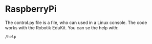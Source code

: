 # RaspberryPi

The control.py file is a file, who can used in a Linux console. The code works with the Robotik EduKit. You can se the help with:

```
/help
```
